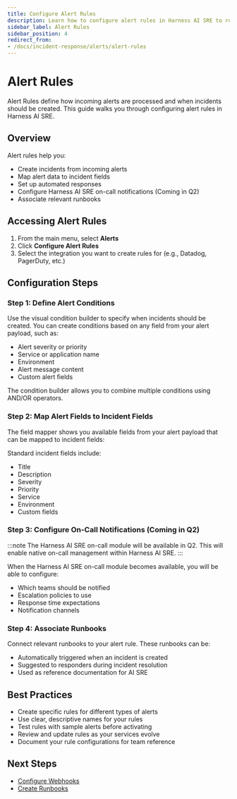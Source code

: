 ```yaml
---
title: Configure Alert Rules
description: Learn how to configure alert rules in Harness AI SRE to route, filter, and enrich incoming alerts.
sidebar_label: Alert Rules
sidebar_position: 4
redirect_from:
- /docs/incident-response/alerts/alert-rules
---
```


# Alert Rules

Alert Rules define how incoming alerts are processed and when incidents should be created. This guide walks you through configuring alert rules in Harness AI SRE.

## Overview

Alert rules help you:
- Create incidents from incoming alerts
- Map alert data to incident fields
- Set up automated responses
- Configure Harness AI SRE on-call notifications (Coming in Q2)
- Associate relevant runbooks

## Accessing Alert Rules

1. From the main menu, select **Alerts**
2. Click **Configure Alert Rules**
3. Select the integration you want to create rules for (e.g., Datadog, PagerDuty, etc.)

## Configuration Steps

### Step 1: Define Alert Conditions

Use the visual condition builder to specify when incidents should be created. You can create conditions based on any field from your alert payload, such as:
- Alert severity or priority
- Service or application name
- Environment
- Alert message content
- Custom alert fields

The condition builder allows you to combine multiple conditions using AND/OR operators.

### Step 2: Map Alert Fields to Incident Fields

The field mapper shows you available fields from your alert payload that can be mapped to incident fields:

Standard incident fields include:
- Title
- Description
- Severity
- Priority
- Service
- Environment
- Custom fields

### Step 3: Configure On-Call Notifications (Coming in Q2)

:::note
The Harness AI SRE on-call module will be available in Q2. This will enable native on-call management within Harness AI SRE.
:::

When the Harness AI SRE on-call module becomes available, you will be able to configure:
- Which teams should be notified
- Escalation policies to use
- Response time expectations
- Notification channels

### Step 4: Associate Runbooks

Connect relevant runbooks to your alert rule. These runbooks can be:
- Automatically triggered when an incident is created
- Suggested to responders during incident resolution
- Used as reference documentation for AI SRE

## Best Practices

- Create specific rules for different types of alerts
- Use clear, descriptive names for your rules
- Test rules with sample alerts before activating
- Review and update rules as your services evolve
- Document your rule configurations for team reference

## Next Steps

- [Configure Webhooks](./webhooks.md)
- [Create Runbooks](../runbooks/create-runbook.md)
